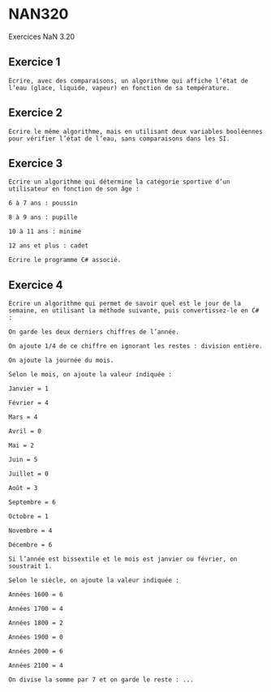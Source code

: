 # NAN320
Exercices NaN 3.20


## Exercice 1

    Écrire, avec des comparaisons, un algorithme qui affiche l’état de l’eau (glace, liquide, vapeur) en fonction de sa température.

## Exercice 2

    Écrire le même algorithme, mais en utilisant deux variables booléennes pour vérifier l’état de l’eau, sans comparaisons dans les SI.

## Exercice 3

    Écrire un algorithme qui détermine la catégorie sportive d’un utilisateur en fonction de son âge :

    6 à 7 ans : poussin

    8 à 9 ans : pupille

    10 à 11 ans : minime

    12 ans et plus : cadet

    Écrire le programme C# associé.

## Exercice 4

    Écrire un algorithme qui permet de savoir quel est le jour de la semaine, en utilisant la méthode suivante, puis convertissez-le en C# :

    On garde les deux derniers chiffres de l’année.

    On ajoute 1/4 de ce chiffre en ignorant les restes : division entière.

    On ajoute la journée du mois.

    Selon le mois, on ajoute la valeur indiquée :

    Janvier = 1

    Février = 4

    Mars = 4

    Avril = 0

    Mai = 2

    Juin = 5

    Juillet = 0

    Août = 3

    Septembre = 6

    Octobre = 1

    Novembre = 4

    Décembre = 6

    Si l’année est bissextile et le mois est janvier ou février, on soustrait 1.

    Selon le siècle, on ajoute la valeur indiquée :

    Années 1600 = 6

    Années 1700 = 4

    Années 1800 = 2

    Années 1900 = 0

    Années 2000 = 6

    Années 2100 = 4

    On divise la somme par 7 et on garde le reste : ...
